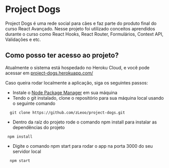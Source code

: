 # Project Dogs

Project Dogs é uma rede social para cães e faz parte do produto final do curso React Avançado. Nesse projeto foi utilizado conceitos aprendidos durante o curso como React Hooks, React Router, Formulários, Context API,  Validações e etc.

## Como posso ter acesso ao projeto?

Atualmente o sistema está hospedado no Heroku Cloud, e você pode acessar em [project-dogs.herokuapp.com/](https://project-dogs.herokuapp.com/)

Caso queira rodar localmente a aplicação, siga os seguintes passos:

* Instale o [Node Package Manager](https://nodejs.org/en/) em sua máquina
* Tendo o git instalado, clone o repositório para sua máquina local usando o seguinte comando
```
  git clone https://github.com/zLeoo/project-dogs.git
```
* Dentro da raíz do projeto rode o comando npm install para instalar as dependências do projeto
 ```
  npm install
```
* Digite o comando npm start para rodar o app na porta 3000 do seu servidor local
```
  npm start
```





